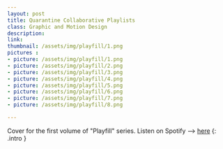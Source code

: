 ```yaml
---
layout: post
title: Quarantine Collaborative Playlists
class: Graphic and Motion Design
description: 
link: 
thumbnail: /assets/img/playfill/1.png
pictures : 
- picture: /assets/img/playfill/1.png
- picture: /assets/img/playfill/2.png
- picture: /assets/img/playfill/3.png
- picture: /assets/img/playfill/4.png
- picture: /assets/img/playfill/5.png
- picture: /assets/img/playfill/6.png
- picture: /assets/img/playfill/7.png
- picture: /assets/img/playfill/8.png

---
```


Cover for the first volume of "Playfill" series. Listen on Spotify --> [here](https://open.spotify.com/playlist/1MJH9l5H8nY25Mn2KSqMBo?si=G4pednSOTr-QPxIuqvviaw "playlist")
{: .intro }
